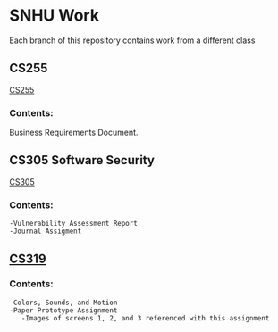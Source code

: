 
# SNHU Work

Each branch of this repository contains work from a different class

## CS255
[CS255](https://github.com/DanielleMonroeNY/SNHUWork/tree/CS255) 
### Contents:
  Business Requirements Document. 

## CS305 Software Security
[CS305](https://github.com/DanielleMonroeNY/SNHUWork/tree/CS305-Software-Security) 

### Contents:
    -Vulnerability Assessment Report
    -Journal Assigment

## [CS319](https://github.com/DanielleMonroeNY/SNHUWork/tree/CS319-UI/UX-Development)
### Contents: 
    -Colors, Sounds, and Motion
    -Paper Prototype Assignment
       -Images of screens 1, 2, and 3 referenced with this assignment
